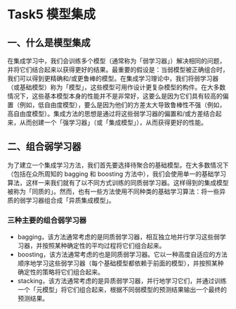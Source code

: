 # Task5 模型集成  

## 一、什么是模型集成

在集成学习中，我们会训练多个模型（通常称为「弱学习器」）解决相同的问题，并将它们结合起来以获得更好的结果。最重要的假设是：当弱模型被正确组合时，我们可以得到更精确和/或更鲁棒的模型。在集成学习理论中，我们将弱学习器（或基础模型）称为「模型」，这些模型可用作设计更复杂模型的构件。在大多数情况下，这些基本模型本身的性能并不是非常好，这要么是因为它们具有较高的偏置（例如，低自由度模型），要么是因为他们的方差太大导致鲁棒性不强（例如，高自由度模型）。集成方法的思想是通过将这些弱学习器的偏置和/或方差结合起来，从而创建一个「强学习器」（或「集成模型」），从而获得更好的性能。

## 二、组合弱学习器

为了建立一个集成学习方法，我们首先要选择待聚合的基础模型。在大多数情况下（包括在众所周知的 bagging 和 boosting 方法中），我们会使用单一的基础学习算法，这样一来我们就有了以不同方式训练的同质弱学习器。这样得到的集成模型被称为「同质的」。然而，也有一些方法使用不同种类的基础学习算法：将一些异质的弱学习器组合成「异质集成模型」。

### 三种主要的组合弱学习器

- bagging，该方法通常考虑的是同质弱学习器，相互独立地并行学习这些弱学习器，并按照某种确定性的平均过程将它们组合起来。
- boosting，该方法通常考虑的也是同质弱学习器。它以一种高度自适应的方法顺序地学习这些弱学习器（每个基础模型都依赖于前面的模型），并按照某种确定性的策略将它们组合起来。
- stacking，该方法通常考虑的是异质弱学习器，并行地学习它们，并通过训练一个「元模型」将它们组合起来，根据不同弱模型的预测结果输出一个最终的预测结果。

